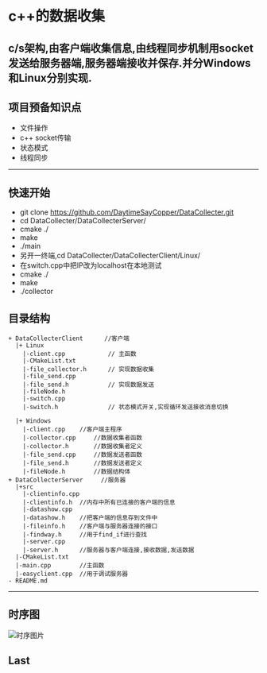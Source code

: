 # c++的数据收集
c/s架构,由客户端收集信息,由线程同步机制用socket发送给服务器端,服务器端接收并保存.并分Windows和Linux分别实现.
---
## 项目预备知识点
* 文件操作
* c++ socket传输
* 状态模式
* 线程同步
---
## 快速开始
* git clone https://github.com/DaytimeSayCopper/DataCollecter.git
* cd DataCollecter/DataCollecterServer/
* cmake ./
* make
* ./main
* 另开一终端,cd DataCollecter/DataCollecterClient/Linux/
* 在switch.cpp中把IP改为localhost在本地测试
* cmake ./
* make
* ./collector
## 目录结构
```
+ DataCollecterClient      //客户端
  |+ Linux
    |-client.cpp            // 主函数
    |-CMakeList.txt
    |-file_collector.h      // 实现数据收集
    |-file_send.cpp
    |-file_send.h           // 实现数据发送
    |-fileNode.h
    |-switch.cpp
    |-switch.h              // 状态模式开关,实现循环发送接收消息切换

  |+ Windows
    |-client.cpp    //客户端主程序
    |-collector.cpp     //数据收集者函数
    |-collector.h       //数据收集者定义
    |-file_send.cpp     //数据发送者函数
    |-file_send.h       //数据发送者定义
    |-fileNode.h        //数据结构体
+ DataCollecterServer     //服务器
  |+src
    |-clientinfo.cpp
    |-clientinfo.h  //内存中所有已连接的客户端的信息
    |-datashow.cpp
    |-datashow.h    //把客户端的信息存到文件中
    |-fileinfo.h    //客户端与服务器连接的接口
    |-findway.h     //用于find_if进行查找
    |-server.cpp
    |-server.h      //服务器与客户端连接,接收数据,发送数据
  |-CMakeList.txt
  |-main.cpp        //主函数
  |-easyclient.cpp  //用于调试服务器
- README.md
```
---
## 时序图
![时序图片]()
## Last


